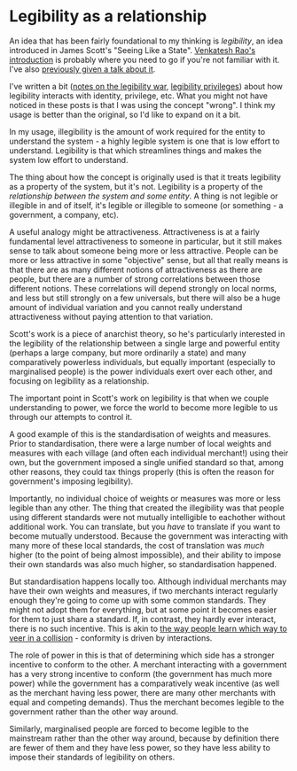 # Legibility as a relationship

An idea that has been fairly foundational to my thinking is *legibility*, an idea introduced in James Scott's "Seeing Like a State". [Venkatesh Rao's introduction](https://www.ribbonfarm.com/2010/07/26/a-big-little-idea-called-legibility/) is probably where you need to go if you're not familiar with it. I've also [previously given a talk about it](https://www.drmaciver.com/2017/11/shaping-the-world/).

I've written a bit ([notes on the legibility war](https://notebook.drmaciver.com/posts/2019-06-04-09:58.html), [legibility privileges](https://notebook.drmaciver.com/posts/2020-02-23-09:37.html)) about how legibility interacts with identity, privilege, etc. What you might not have noticed in these posts is that I was using the concept "wrong".
I think my usage is better than the original, so I'd like to expand on it a bit.

In my usage, illegibility is the amount of work required for the entity to understand the system - a highly legible system is one that is low effort to understand.
Legibility is that which streamlines things and makes the system low effort to understand.

The thing about how the concept is originally used is that it treats legibility as a property of the system,
but it's not. Legibility is a property of the *relationship between the system and some entity*.
A thing is not legible or illegible in and of itself,
it's legible or illegible to someone (or something - a government, a company, etc).

A useful analogy might be attractiveness.
Attractiveness is at a fairly fundamental level attractiveness to someone in particular,
but it still makes sense to talk about someone being more or less attractive.
People can be more or less attractive in some "objective" sense, but all that really means is that there are as many different notions of attractiveness as there are people, but there are a number of strong correlations between those different notions.
These correlations will depend strongly on local norms, and less but still strongly on a few universals,
but there will also be a huge amount of individual variation and you cannot really understand attractiveness without paying attention to that variation.

Scott's work is a piece of anarchist theory, so he's particularly interested in the legibility of the relationship between a single large and powerful entity (perhaps a large company, but more ordinarily a state) and many comparatively powerless individuals, but equally important (especially to marginalised people) is the power individuals exert over each other, and focusing on legibility as a relationship.

The important point in Scott's work on legibility is that when we couple understanding to power,
we force the world to become more legible to us through our attempts to control it.

A good example of this is the standardisation of weights and measures.
Prior to standardisation, there were a large number of local weights and measures with each village (and often each individual merchant!) using their own, but the government imposed a single unified standard so that, among other reasons, they could tax things properly (this is often the reason for government's imposing legibility).

Importantly, no individual choice of weights or measures was more or less legible than any other.
The thing that created the illegibility was that people using different standards were not mutually intelligible to eachother without additional work. You can translate, but you *have* to translate if you want to become mutually understood.
Because the government was interacting with many more of these local standards, the cost of translation was *much* higher (to the point of being almost impossible), and their ability to impose their own standards was also much higher,
so standardisation happened.

But standardisation happens locally too. Although individual merchants may have their own weights and measures,
if two merchants interact regularly enough they're going to come up with some common standards.
They might not adopt them for everything, but at some point it becomes easier for them to just share a standard.
If, in contrast, they hardly ever interact, there is no such incentive.
This is akin to [the way people learn which way to veer in a collision](https://notebook.drmaciver.com/posts/2020-02-28-06:33.html) - conformity is driven by interactions.

The role of power in this is that of determining which side has a stronger incentive to conform to the other.
A merchant interacting with a government has a very strong incentive to conform (the government has much more power) while the government has a comparatively weak incentive (as well as the merchant having less power, there are many other merchants with equal and competing demands).
Thus the merchant becomes legible to the government rather than the other way around.

Similarly, marginalised people are forced to become legible to the mainstream rather than the other way around,
because by definition there are fewer of them and they have less power, so they have less ability to impose their standards of legibility on others.
